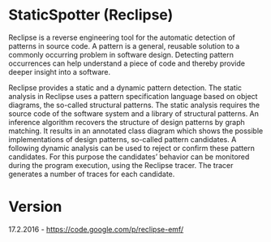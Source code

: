 StaticSpotter (Reclipse)
======================
Reclipse is a reverse engineering tool for the automatic detection of patterns in source code. A pattern is a general, reusable solution to a commonly occurring problem in software design. Detecting pattern occurrences can help understand a piece of code and thereby provide deeper insight into a software.

Reclipse provides a static and a dynamic pattern detection. The static analysis in Reclipse uses a pattern specification language based on object diagrams, the so-called structural patterns. The static analysis requires the source code of the software system and a library of structural patterns. An inference algorithm recovers the structure of design patterns by graph matching. It results in an annotated class diagram which shows the possible implementations of design patterns, so-called pattern candidates. A following dynamic analysis can be used to reject or confirm these pattern candidates. For this purpose the candidates’ behavior can be monitored during the program execution, using the Reclipse tracer. The tracer generates a number of traces for each candidate.

Version
======================
17.2.2016 - https://code.google.com/p/reclipse-emf/

